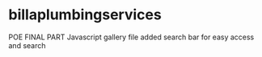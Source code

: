 # billaplumbingservices
POE FINAL PART
Javascript
gallery file added 
search bar for easy access and search
